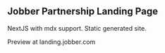 ## Jobber Partnership Landing Page
NextJS with mdx support. Static generated site.

Preview at landing.jobber.com
